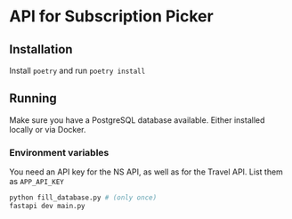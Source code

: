 # API for Subscription Picker

## Installation 
Install `poetry` and run `poetry install`

## Running
Make sure you have a PostgreSQL database available. Either installed locally or via Docker. 

### Environment variables
You need an API key for the NS API, as well as for the Travel API. List them as 
`APP_API_KEY`

```python
python fill_database.py # (only once)
fastapi dev main.py
```
